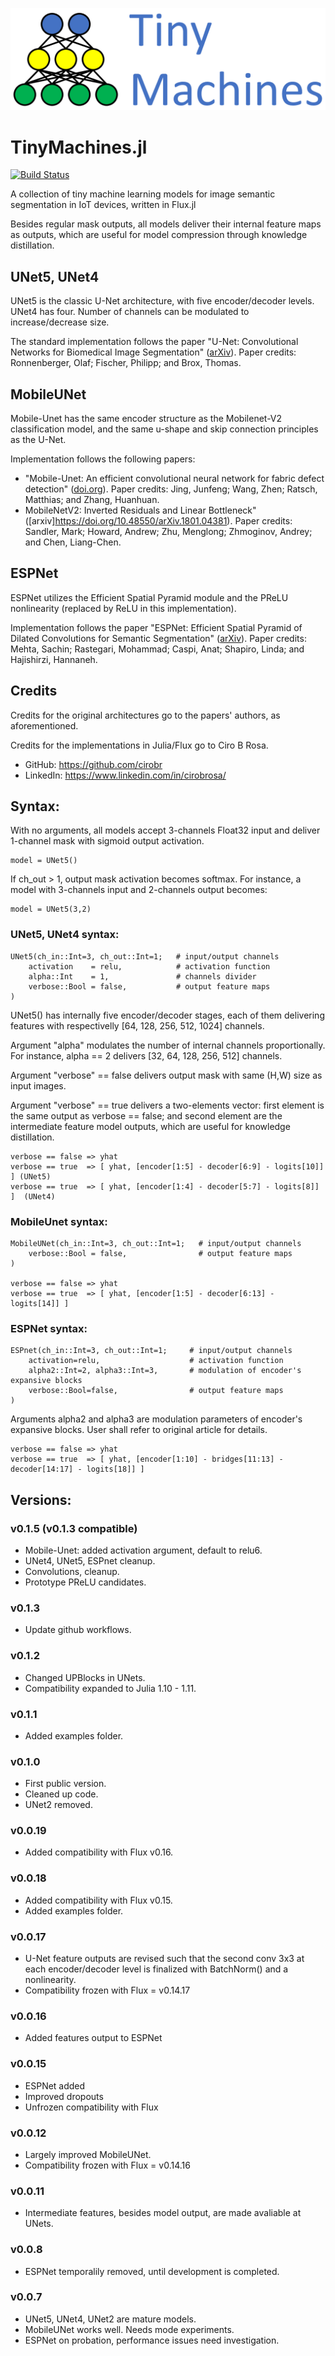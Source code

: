 ![alt text](./images/logo-name-tm.png)

# TinyMachines.jl

[![Build Status](https://github.com/cirobr/TinyMachines.jl/actions/workflows/CI.yml/badge.svg?branch=main)](https://github.com/cirobr/TinyMachines.jl/actions/workflows/CI.yml?query=branch%3Amain)

A collection of tiny machine learning models for image semantic segmentation in IoT devices, written in Flux.jl

Besides regular mask outputs, all models deliver their internal feature maps as outputs, which are useful for model compression through knowledge distillation.


## UNet5, UNet4

UNet5 is the classic U-Net architecture, with five encoder/decoder levels. UNet4 has four. Number of channels can be modulated to increase/decrease size.

The standard implementation follows the paper "U-Net: Convolutional Networks for Biomedical Image Segmentation" ([arXiv](https://arxiv.org/abs/1505.04597)). Paper credits: Ronnenberger, Olaf; Fischer, Philipp; and Brox, Thomas.


## MobileUNet

Mobile-Unet has the same encoder structure as the Mobilenet-V2 classification model, and the same u-shape and skip connection principles as the U-Net.

Implementation follows the following papers:
* "Mobile-Unet: An efficient convolutional neural network for fabric defect detection" ([doi.org](https://doi.org/10.1177/0040517520928604)). Paper credits: Jing, Junfeng; Wang, Zhen; Ratsch, Matthias; and Zhang, Huanhuan.
* MobileNetV2: Inverted Residuals and Linear Bottleneck" ([arxiv]https://doi.org/10.48550/arXiv.1801.04381). Paper credits: Sandler, Mark; Howard, Andrew; Zhu, Menglong; Zhmoginov, Andrey; and Chen, Liang-Chen.


## ESPNet
ESPNet utilizes the Efficient Spatial Pyramid module and the PReLU nonlinearity (replaced by ReLU in this implementation).

Implementation follows the paper "ESPNet: Efficient Spatial Pyramid of Dilated Convolutions for Semantic Segmentation" ([arXiv](https://arxiv.org/abs/1803.06815)). Paper credits: Mehta, Sachin; Rastegari, Mohammad; Caspi, Anat; Shapiro, Linda; and Hajishirzi, Hannaneh.


## Credits
Credits for the original architectures go to the papers' authors, as aforementioned.

Credits for the implementations in Julia/Flux go to Ciro B Rosa.
* GitHub: https://github.com/cirobr
* LinkedIn: https://www.linkedin.com/in/cirobrosa/


## Syntax:

With no arguments, all models accept 3-channels Float32 input and deliver 1-channel mask with sigmoid output activation.

    model = UNet5()

If ch_out > 1, output mask activation becomes softmax. For instance, a model with 3-channels input and 2-channels output becomes:

    model = UNet5(3,2)


### UNet5, UNet4 syntax:

    UNet5(ch_in::Int=3, ch_out::Int=1;   # input/output channels
        activation    = relu,            # activation function
        alpha::Int    = 1,               # channels divider
        verbose::Bool = false,           # output feature maps
    )

UNet5() has internally five encoder/decoder stages, each of them delivering features with respectivelly [64, 128, 256, 512, 1024] channels.

Argument "alpha" modulates the number of internal channels proportionally. For instance, alpha == 2 delivers [32, 64, 128, 256, 512] channels.

Argument "verbose" == false delivers output mask with same (H,W) size as input images.

Argument "verbose" == true delivers a two-elements vector: first element is the same output as verbose == false; and second element are the intermediate feature model outputs, which are useful for knowledge distillation.

    verbose == false => yhat
    verbose == true  => [ yhat, [encoder[1:5] - decoder[6:9] - logits[10]] ] (UNet5)
    verbose == true  => [ yhat, [encoder[1:4] - decoder[5:7] - logits[8]] ]  (UNet4)


### MobileUnet syntax:

    MobileUNet(ch_in::Int=3, ch_out::Int=1;   # input/output channels
        verbose::Bool = false,                # output feature maps
    )

    verbose == false => yhat
    verbose == true  => [ yhat, [encoder[1:5] - decoder[6:13] - logits[14]] ]


### ESPNet syntax:

    ESPnet(ch_in::Int=3, ch_out::Int=1;     # input/output channels
        activation=relu,                    # activation function
        alpha2::Int=2, alpha3::Int=3,       # modulation of encoder's expansive blocks
        verbose::Bool=false,                # output feature maps
    )

Arguments alpha2 and alpha3 are modulation parameters of encoder's expansive blocks. User shall refer to original article for details.

    verbose == false => yhat
    verbose == true  => [ yhat, [encoder[1:10] - bridges[11:13] - decoder[14:17] - logits[18]] ]


## Versions:

### v0.1.5 (v0.1.3 compatible)
* Mobile-Unet: added activation argument, default to relu6.
* UNet4, UNet5, ESPnet cleanup.
* Convolutions, cleanup.
* Prototype PReLU candidates.

### v0.1.3
* Update github workflows.

### v0.1.2
* Changed UPBlocks in UNets.
* Compatibility expanded to Julia 1.10 - 1.11.

### v0.1.1
* Added examples folder.

### v0.1.0
* First public version.
* Cleaned up code.
* UNet2 removed.

### v0.0.19
* Added compatibility with Flux v0.16.

### v0.0.18
* Added compatibility with Flux v0.15.
* Added examples folder.

### v0.0.17
* U-Net feature outputs are revised such that the second conv 3x3 at each encoder/decoder level is finalized with BatchNorm() and a nonlinearity.
* Compatibility frozen with Flux = v0.14.17

### v0.0.16
* Added features output to ESPNet

### v0.0.15
* ESPNet added
* Improved dropouts
* Unfrozen compatibility with Flux

### v0.0.12
* Largely improved MobileUNet.
* Compatibility frozen with Flux = v0.14.16

### v0.0.11
* Intermediate features, besides model output, are made avaliable at UNets.

### v0.0.8
* ESPNet temporalily removed, until development is completed.

### v0.0.7
* UNet5, UNet4, UNet2 are mature models.
* MobileUNet works well. Needs mode experiments.
* ESPNet on probation, performance issues need investigation.
